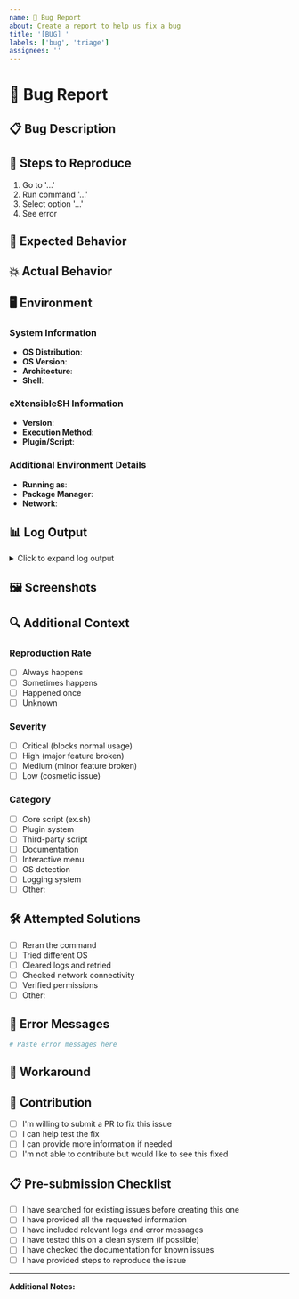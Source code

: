 ```yaml
---
name: 🐛 Bug Report
about: Create a report to help us fix a bug
title: '[BUG] '
labels: ['bug', 'triage']
assignees: ''
---
```


# 🐛 Bug Report

## 📋 Bug Description

<!-- A clear and concise description of what the bug is -->

## 🔄 Steps to Reproduce

1. Go to '...'
2. Run command '...'
3. Select option '...'
4. See error

## 🎯 Expected Behavior

<!-- A clear and concise description of what you expected to happen -->

## 💥 Actual Behavior

<!-- A clear and concise description of what actually happened -->

## 🖥️ Environment

### System Information
- **OS Distribution**: <!-- e.g., Ubuntu 20.04, CentOS 8, Arch Linux -->
- **OS Version**: <!-- e.g., 20.04.3 LTS, 8.4.2105, rolling -->
- **Architecture**: <!-- e.g., x86_64, arm64 -->
- **Shell**: <!-- e.g., bash 5.0.17, zsh 5.8 -->

### eXtensibleSH Information
- **Version**: <!-- e.g., 1.0.0, commit hash if using development version -->
- **Execution Method**: <!-- e.g., curl direct, interactive menu, specific plugin -->
- **Plugin/Script**: <!-- Name of plugin or third-party script if applicable -->

### Additional Environment Details
- **Running as**: <!-- root, sudo user, regular user -->
- **Package Manager**: <!-- apt, yum, dnf, pacman, etc. -->
- **Network**: <!-- proxy, firewall, restricted access -->

## 📊 Log Output

<!-- Please provide relevant log output from ./logs/exsh-log-*.log -->

<details>
<summary>Click to expand log output</summary>

```bash
# Paste log output here
# You can find logs in ./logs/exsh-log-YYYYMMDDHHMMSS.log
```

</details>

## 🖼️ Screenshots

<!-- If applicable, add screenshots to help explain your problem -->

## 🔍 Additional Context

<!-- Add any other context about the problem here -->

### Reproduction Rate
- [ ] Always happens
- [ ] Sometimes happens
- [ ] Happened once
- [ ] Unknown

### Severity
- [ ] Critical (blocks normal usage)
- [ ] High (major feature broken)
- [ ] Medium (minor feature broken)
- [ ] Low (cosmetic issue)

### Category
- [ ] Core script (ex.sh)
- [ ] Plugin system
- [ ] Third-party script
- [ ] Documentation
- [ ] Interactive menu
- [ ] OS detection
- [ ] Logging system
- [ ] Other: 

## 🛠️ Attempted Solutions

<!-- What have you tried to fix the issue? -->

- [ ] Reran the command
- [ ] Tried different OS
- [ ] Cleared logs and retried
- [ ] Checked network connectivity
- [ ] Verified permissions
- [ ] Other: 

## 📝 Error Messages

<!-- Any specific error messages you received -->

```bash
# Paste error messages here
```

## 🔄 Workaround

<!-- If you found a workaround, please describe it -->

## 🤝 Contribution

<!-- Are you willing to contribute a fix? -->

- [ ] I'm willing to submit a PR to fix this issue
- [ ] I can help test the fix
- [ ] I can provide more information if needed
- [ ] I'm not able to contribute but would like to see this fixed

## 📋 Pre-submission Checklist

- [ ] I have searched for existing issues before creating this one
- [ ] I have provided all the requested information
- [ ] I have included relevant logs and error messages
- [ ] I have tested this on a clean system (if possible)
- [ ] I have checked the documentation for known issues
- [ ] I have provided steps to reproduce the issue

---

**Additional Notes:**
<!-- Any additional information that might be helpful --> 